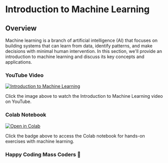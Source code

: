 # Introduction to Machine Learning

## Overview

Machine learning is a branch of artificial intelligence (AI) that focuses on building systems that can learn from data, identify patterns, and make decisions with minimal human intervention. In this section, we'll provide an introduction to machine learning and discuss its key concepts and applications.

### YouTube Video

[![Introduction to Machine Learning](https://github.com/codenihar/ml/assets/82893577/c6e93035-b650-46d7-b77a-2713dca4de1f)](https://www.youtube.com/watch?v=Sig7CTTVHcY&t=653s)


Click the image above to watch the Introduction to Machine Learning video on YouTube.

### Colab Notebook

[![Open in Colab](https://colab.research.google.com/assets/colab-badge.svg)](https://colab.research.google.com/drive/18uPlI4eECOTySucsAdaSmngBesgLc_P1)

Click the badge above to access the Colab notebook for hands-on exercises with machine learning.

### Happy Coding Mass Coders 🙂
